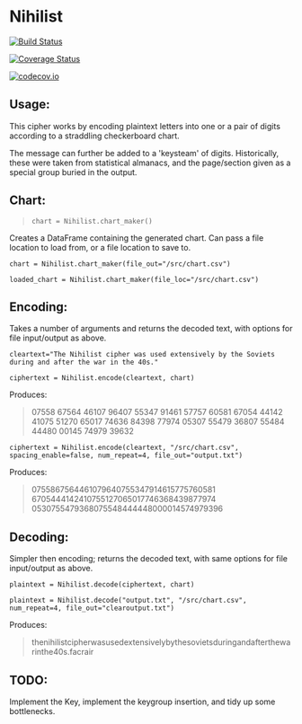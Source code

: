 # Nihilist

[![Build Status](https://travis-ci.org/FLCN17/Nihilist.jl.svg?branch=master)](https://travis-ci.org/FLCN17/Nihilist.jl)

[![Coverage Status](https://coveralls.io/repos/FLCN17/Nihilist.jl/badge.svg?branch=master&service=github)](https://coveralls.io/github/FLCN17/Nihilist.jl?branch=master)

[![codecov.io](http://codecov.io/github/FLCN17/Nihilist.jl/coverage.svg?branch=master)](http://codecov.io/github/FLCN17/Nihilist.jl?branch=master)


## Usage:

This cipher works by encoding plaintext letters into one or a pair of digits according to a straddling checkerboard chart.

The message can further be added to a 'keysteam' of digits. Historically, these were taken from statistical almanacs, and the page/section given as a special group buried in the output.

## Chart:

> `chart = Nihilist.chart_maker()`

Creates a DataFrame containing the generated chart. Can pass a file location to load from, or a file location to save to.

```chart = Nihilist.chart_maker(file_out="/src/chart.csv")```

```loaded_chart = Nihilist.chart_maker(file_loc="/src/chart.csv")```

## Encoding:

Takes a number of arguments and returns the decoded text, with options for file input/output as above.

```cleartext="The Nihilist cipher was used extensively by the Soviets during and after the war in the 40s."```

```ciphertext = Nihilist.encode(cleartext, chart)```

Produces:

> 07558 67564 46107 96407 55347 91461 57757 60581
> 67054 44142 41075 51270 65017 74636 84398 77974
> 05307 55479 36807 55484 44480 00145 74979 39632

```ciphertext = Nihilist.encode(cleartext, "/src/chart.csv", spacing_enable=false, num_repeat=4, file_out="output.txt")```

Produces:

> 0755867564461079640755347914615775760581
> 6705444142410755127065017746368439877974
> 0530755479368075548444448000014574979396

## Decoding:

Simpler then encoding; returns the decoded text, with same options for file input/output as above.

```plaintext = Nihilist.decode(ciphertext, chart)```

```plaintext = Nihilist.decode("output.txt", "/src/chart.csv", num_repeat=4, file_out="clearoutput.txt")```

Produces:

> thenihilistcipherwasusedextensivelybythesovietsduringandafterthewarinthe40s.facrair

## TODO:

Implement the Key, implement the keygroup insertion, and tidy up some bottlenecks.